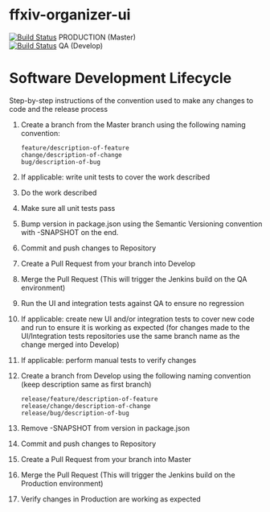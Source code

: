 # ffxiv-organizer-ui

[![Build Status](http://185.116.213.220:9191/buildStatus/icon?job=ffxiv-organizer-ui-deploy)](http://185.116.213.220:9191/job/ffxiv-organizer-ui-deploy/) PRODUCTION (Master)
<br>
[![Build Status](http://82.20.208.144:9191/buildStatus/icon?job=ffxiv-organizer-ui-deploy-QA)](http://82.20.208.144:9191/job/ffxiv-organizer-ui-deploy-QA/) QA (Develop)

# Software Development Lifecycle

Step-by-step instructions of the convention used to make any changes to code and the release process

1. Create a branch from the Master branch using the following naming convention: 
    ````
    feature/description-of-feature
    change/description-of-change
    bug/description-of-bug
    ````
2. If applicable: write unit tests to cover the work described

3. Do the work described

4. Make sure all unit tests pass

5. Bump version in package.json using the Semantic Versioning convention with -SNAPSHOT on the end.

6. Commit and push changes to Repository

7. Create a Pull Request from your branch into Develop

8. Merge the Pull Request (This will trigger the Jenkins build on the QA environment)

9. Run the UI and integration tests against QA to ensure no regression

10. If applicable: create new UI and/or integration tests to cover new code and run to ensure it is working as expected (for changes made to the UI/Integration tests repositories use the same branch name as the change merged into Develop)

11. If applicable: perform manual tests to verify changes

12. Create a branch from Develop using the following naming convention (keep description same as first branch)

    ````
    release/feature/description-of-feature
    release/change/description-of-change
    release/bug/description-of-bug
    ````
13. Remove -SNAPSHOT from version in package.json

14. Commit and push changes to Repository

15. Create a Pull Request from your branch into Master

16. Merge the Pull Request (This will trigger the Jenkins build on the Production environment)

17. Verify changes in Production are working as expected

